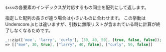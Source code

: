 `$xss`の各要素のインデックスが対応するもの同士を配列にして返します。

指定した配列の長さが違う場合は小さいものに合わせます。
この挙動はUnderscore.jsとは違いますが、引数に無限リストが含まれている時に計算が終了しなくなるためです。

```php
_::zip(['moe', 'larry', 'curly'], [30, 40, 50], [true, false, false]);
=> [["moe", 30, true], ["larry", 40, false], ["curly", 50, false]]
```
